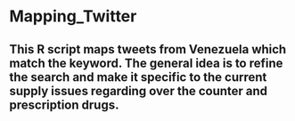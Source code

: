 # Mapping_Twitter

## This R script maps tweets from Venezuela which match the keyword. The general idea is to refine the search and make it specific to the current supply issues regarding over the counter and prescription drugs.
